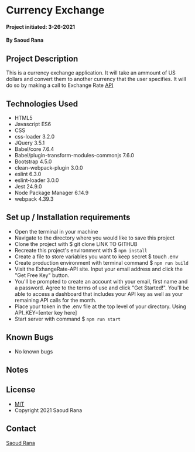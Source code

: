 # Currency Exchange
#### 
#### Project initiated: 3-26-2021
#### By Saoud Rana
## Project Description
This is a currency exchange application. It will take an ammount of US dollars and convert them to another currency that the user specifies. It will do so by making a call to Exchange Rate [API](https://www.exchangerate-api.com/)
 
## Technologies Used
* HTML5 
* Javascript ES6
* CSS
* css-loader 3.2.0
* JQuery 3.5.1
* Babel/core 7.6.4
* Babel/plugin-transform-modules-commonjs 7.6.0
* Bootstrap 4.5.0
* clean-webpack-plugin 3.0.0
* eslint 6.3.0
* eslint-loader 3.0.0
* Jest 24.9.0
* Node Package Manager 6.14.9
* webpack 4.39.3

## Set up / Installation requirements
* Open the terminal in your machine
* Navigate to the directory where you would like to save this project 
* Clone the project with $ git clone LINK TO GITHUB
* Recreate this project's environment with $ `npm install`
* Create a file to store variables you want to keep secret $ touch .env  
* Create production environment with terminal command $ `npm run build`
* Visit the ExhangeRate-API site. Input your email address and click the "Get Free Key" button. 
* You'll be prompted to create an account with your email, first name and a password. Agree to the terms of use and click "Get Started!". You'll be able to access a dashboard that includes your API key as well as your remaining API calls for the month. 
* Place your token in the .env file at the top level of your directory. Using API_KEY=[enter key here]
* Start server with command $ `npm run start`
 
## Known Bugs
* No known bugs

## Notes

## License
* [MIT](https://github.com/saoud/html-template/blob/main/LICENSE)
* Copyright 2021 Saoud Rana
## Contact
[Saoud Rana](mailto:githubissues@saoud.dev)
